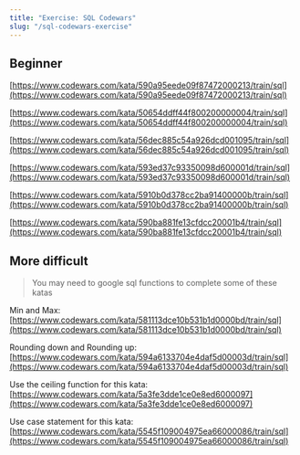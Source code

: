```yaml
---
title: "Exercise: SQL Codewars"
slug: "/sql-codewars-exercise"
---
```


## Beginner

[https://www.codewars.com/kata/590a95eede09f87472000213/train/sql](https://www.codewars.com/kata/590a95eede09f87472000213/train/sql)

[https://www.codewars.com/kata/50654ddff44f800200000004/train/sql](https://www.codewars.com/kata/50654ddff44f800200000004/train/sql)

[https://www.codewars.com/kata/56dec885c54a926dcd001095/train/sql](https://www.codewars.com/kata/56dec885c54a926dcd001095/train/sql)

[https://www.codewars.com/kata/593ed37c93350098d600001d/train/sql](https://www.codewars.com/kata/593ed37c93350098d600001d/train/sql)

[https://www.codewars.com/kata/5910b0d378cc2ba91400000b/train/sql](https://www.codewars.com/kata/5910b0d378cc2ba91400000b/train/sql)

[https://www.codewars.com/kata/590ba881fe13cfdcc20001b4/train/sql](https://www.codewars.com/kata/590ba881fe13cfdcc20001b4/train/sql)

## More difficult

> You may need to google sql functions to complete some of these katas

Min and Max: [https://www.codewars.com/kata/581113dce10b531b1d0000bd/train/sql](https://www.codewars.com/kata/581113dce10b531b1d0000bd/train/sql)

Rounding down and Rounding up: [https://www.codewars.com/kata/594a6133704e4daf5d00003d/train/sql](https://www.codewars.com/kata/594a6133704e4daf5d00003d/train/sql)

Use the ceiling function for this kata: [https://www.codewars.com/kata/5a3fe3dde1ce0e8ed6000097](https://www.codewars.com/kata/5a3fe3dde1ce0e8ed6000097)

Use case statement for this kata: [https://www.codewars.com/kata/5545f109004975ea66000086/train/sql](https://www.codewars.com/kata/5545f109004975ea66000086/train/sql)

